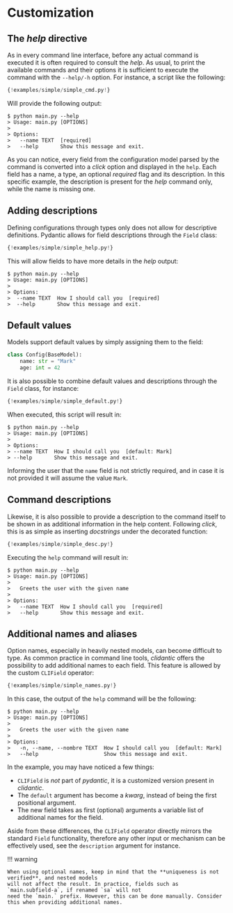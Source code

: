 # Customization

## The _help_ directive
As in every command line interface, before any actual command is executed it is often required to consult the _help_.
As usual, to print the available commands and their options it is sufficient to execute the command with the `--help/-h` option.
For instance, a script like the following:
```python title="main.py" linenums="1"
{!examples/simple/simple_cmd.py!}
```
Will provide the following output:
```console
$ python main.py --help
> Usage: main.py [OPTIONS]
>
> Options:
>   --name TEXT  [required]
>   --help       Show this message and exit.
```

As you can notice, every field from the configuration model parsed by the command is converted into a _click_ option and displayed in the `help`.
Each field has a name, a type, an optional _required_ flag and its description.
In this specific example, the description is present for the _help_ command only, while the name is missing one.

## Adding descriptions

Defining configurations through types only does not allow for descriptive definitions.
Pydantic allows for field descriptions through the `Field` class:

```python title="main.py" linenums="1" hl_lines="9"
{!examples/simple/simple_help.py!}
```
This will allow fields to have more details in the _help_ output:
```console
$ python main.py --help
> Usage: main.py [OPTIONS]
>
> Options:
>  --name TEXT  How I should call you  [required]
>  --help       Show this message and exit.
```
## Default values
Models support default values by simply assigning them to the field:

```python
class Config(BaseModel):
    name: str = "Mark"
    age: int = 42
```

It is also possible to combine default values and descriptions through the `Field` class, for instance:

```python title="main.py" linenums="1"  hl_lines="9"
{!examples/simple/simple_default.py!}
```

When executed, this script will result in:
```console
$ python main.py --help
> Usage: main.py [OPTIONS]
>
> Options:
> --name TEXT  How I should call you  [default: Mark]
> --help       Show this message and exit.
```
Informing the user that the `name` field is not strictly required, and in case it is not provided it will assume the value `Mark`.

## Command descriptions

Likewise, it is also possible to provide a description to the command itself to be shown in as additional information
in the help content. Following _click_, this is as simple as inserting _docstrings_ under the decorated function:

```python title="main.py" linenums="1"  hl_lines="14"
{!examples/simple/simple_desc.py!}
```
Executing the `help` command will result in:

```console  hl_lines="4"
$ python main.py --help
> Usage: main.py [OPTIONS]
>
>   Greets the user with the given name
>
> Options:
>   --name TEXT  How I should call you  [required]
>   --help       Show this message and exit.
```

## Additional names and aliases
Option names, especially in heavily nested models, can become difficult to type.
As common practice in command line tools, _clidantic_ offers the possibility to add additional names to each field.
This feature is allowed by the custom `CLIField` operator:

```python title="main.py" linenums="1"  hl_lines="10"
{!examples/simple/simple_names.py!}
```

In this case, the output of the `help` command will be the following:

```console  hl_lines="7"
$ python main.py --help
> Usage: main.py [OPTIONS]
>
>   Greets the user with the given name
>
> Options:
>   -n, --name, --nombre TEXT  How I should call you  [default: Mark]
>   --help                     Show this message and exit.
```

In the example, you may have noticed a few things:
- `CLIField` is _not_ part of _pydantic_, it is a customized version present in _clidantic_.
- The `default` argument has become a *kwarg*, instead of being the first positional argument.
- The new field takes as first (optional) arguments a variable list of additional names for the field.

Aside from these differences, the `CLIField` operator directly mirrors the standard `Field` functionality, therefore
any other input or mechanism can be effectively used, see the `description` argument for instance.


!!! warning

    When using optional names, keep in mind that the **uniqueness is not verified**, and nested models
    will not affect the result. In practice, fields such as `main.subfield-a`, if renamed `sa` will not
    need the `main.` prefix. However, this can be done manually. Consider this when providing additional names.
